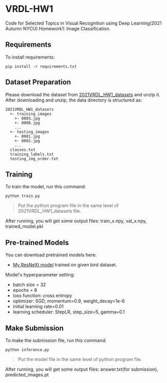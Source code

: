 # VRDL-HW1

Code for Selected Topics in Visual Recognition using Deep Learning(2021 Autumn NYCU) Homework1: Image Classification. 

## Requirements

To install requirements:

```setup
pip install -r requirements.txt
```
## Dataset Preparation

Please download the dataset from [2021VRDL_HW1_datasets](https://competitions.codalab.org/my/datasets/download/83f7141a-641e-4e32-8d0c-42b482457836) and unzip it.
After downloading and unzip, the data directory is structured as:
```
2021VRDL_HW1_datasets
  +- training_images
    +- 0003.jpg
    +- 0008.jpg
    ...
  +- testing_images
    +- 0001.jpg
    +- 0002.jpg
    ...
  classes.txt
  training_labels.txt
  testing_img_order.txt
```

## Training 

To train the model, run this command:

```train
python train.py
```

> Put the python program file in the same level of 2021VRDL_HW1_datasets file.

After running, you will get some output files: train_x.npy, val_x.npy, trained_model.pkl

## Pre-trained Models

You can download pretrained models here:

- [My ResNeXt model](https://drive.google.com/file/d/1f2qEE8EBa4MswRK1tpyeCg0uMaOOv166/view?usp=sharing) trained on given bird dataset.
  

Model's hyperparameter setting:

-  batch size = 32
-  epochs = 8
-  loss function: cross entropy
-  optimizer: SGD, momentum=0.9, weight_decay=1e-6
-  initial learning rate=0.01
-  learning scheduler: StepLR, step_size=5, gamma=0.1


## Make Submission

To make the submission file, run this command:

```inference
python inference.py
```
> Put the model file in the same level of python program file.

After running, you will get some output files: answer.txt(for submission), predicted_images.pt
